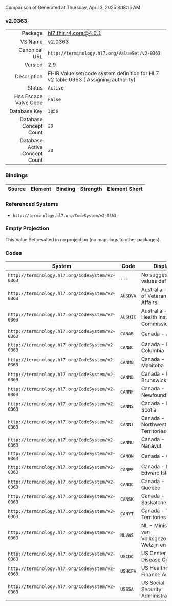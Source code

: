 Comparison of 
Generated at Thursday, April 3, 2025 8:18:15 AM

### v2.0363

|      |     |
| ---: | --- |
| Package | hl7.fhir.r4.core@4.0.1 |
| VS Name | v2.0363 |
| Canonical URL | `http://terminology.hl7.org/ValueSet/v2-0363` |
| Version | 2.9 |
| Description | FHIR Value set/code system definition for HL7 v2 table 0363 ( Assigning authority) |
| Status | `Active` |
| Has Escape Valve Code | `False` |
| Database Key | `3056` |
| Database Concept Count | `20` |
| Database Active Concept Count | `20` |
### Bindings

| Source | Element | Binding | Strength | Element Short |
| ------ | ------- | ------- | -------- | ------------- |

### Referenced Systems

* `http://terminology.hl7.org/CodeSystem/v2-0363`
### Empty Projection

This Value Set resulted in no projection (no mappings to other packages).

### Codes

| System | Code | Display |
| ------ | ---- | ------- |
| `http://terminology.hl7.org/CodeSystem/v2-0363` | `...` | No suggested values defined |
| `http://terminology.hl7.org/CodeSystem/v2-0363` | `AUSDVA` | Australia - Dept. of Veterans Affairs |
| `http://terminology.hl7.org/CodeSystem/v2-0363` | `AUSHIC` | Australia - Health Insurance Commission |
| `http://terminology.hl7.org/CodeSystem/v2-0363` | `CANAB` | Canada - Alberta |
| `http://terminology.hl7.org/CodeSystem/v2-0363` | `CANBC` | Canada - British Columbia |
| `http://terminology.hl7.org/CodeSystem/v2-0363` | `CANMB` | Canada - Manitoba |
| `http://terminology.hl7.org/CodeSystem/v2-0363` | `CANNB` | Canada - New Brunswick |
| `http://terminology.hl7.org/CodeSystem/v2-0363` | `CANNF` | Canada - Newfoundland |
| `http://terminology.hl7.org/CodeSystem/v2-0363` | `CANNS` | Canada - Nova Scotia |
| `http://terminology.hl7.org/CodeSystem/v2-0363` | `CANNT` | Canada - Northwest Territories |
| `http://terminology.hl7.org/CodeSystem/v2-0363` | `CANNU` | Canada - Nanavut |
| `http://terminology.hl7.org/CodeSystem/v2-0363` | `CANON` | Canada - Ontario |
| `http://terminology.hl7.org/CodeSystem/v2-0363` | `CANPE` | Canada - Prince Edward Island |
| `http://terminology.hl7.org/CodeSystem/v2-0363` | `CANQC` | Canada - Quebec |
| `http://terminology.hl7.org/CodeSystem/v2-0363` | `CANSK` | Canada - Saskatchewan |
| `http://terminology.hl7.org/CodeSystem/v2-0363` | `CANYT` | Canada - Yukon Territories |
| `http://terminology.hl7.org/CodeSystem/v2-0363` | `NLVWS` | NL - Ministerie van Volksgezondheid, Welzijn en Sport |
| `http://terminology.hl7.org/CodeSystem/v2-0363` | `USCDC` | US Center for Disease Control |
| `http://terminology.hl7.org/CodeSystem/v2-0363` | `USHCFA` | US Healthcare Finance Authority |
| `http://terminology.hl7.org/CodeSystem/v2-0363` | `USSSA` | US Social Security Administration |
